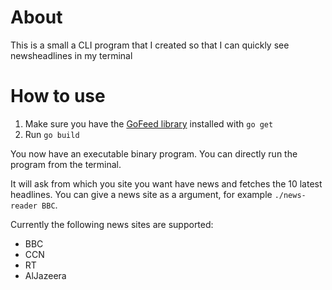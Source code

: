 # About
This is a small a CLI program that I created so that I can quickly see newsheadlines in my terminal

# How to use

1. Make sure you have the [GoFeed library](https://github.com/mmcdole/gofeed) installed with `go get`
2. Run `go build`

You now have an executable binary program. You can directly run the program from the terminal.

It will ask from which you site you want have news and fetches the 10 latest headlines. You can give a news site as a argument, for example `./news-reader BBC`.

Currently the following news sites are supported:

* BBC
* CCN
* RT
* AlJazeera